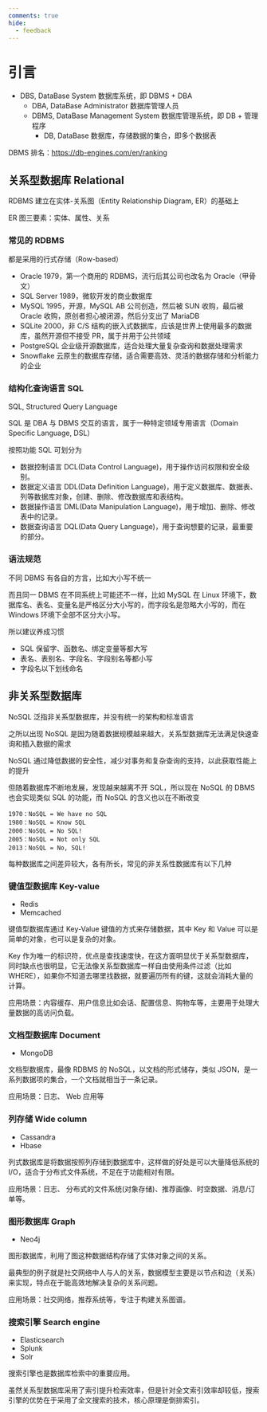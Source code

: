 ```yaml
---
comments: true
hide:
  - feedback
---
```


# 引言

- DBS, DataBase System 数据库系统，即 DBMS + DBA
    - DBA, DataBase Administrator 数据库管理人员
    - DBMS, DataBase Management System 数据库管理系统，即 DB + 管理程序
        - DB, DataBase 数据库，存储数据的集合，即多个数据表

DBMS 排名：<https://db-engines.com/en/ranking>

## 关系型数据库 Relational

RDBMS 建立在实体-关系图（Entity Relationship Diagram, ER）的基础上

ER 图三要素：实体、属性、关系

### 常见的 RDBMS

都是采用的行式存储（Row-based）

- Oracle 1979，第一个商用的 RDBMS，流行后其公司也改名为 Oracle（甲骨文）
- SQL Server 1989，微软开发的商业数据库
- MySQL 1995，开源，MySQL AB 公司创造，然后被 SUN 收购，最后被 Oracle 收购，原创者担心被闭源，然后分支出了 MariaDB
- SQLite 2000，非 C/S 结构的嵌入式数据库，应该是世界上使用最多的数据库，虽然开源但不接受 PR，属于并用于公共领域
- PostgreSQL 企业级开源数据库，适合处理大量复杂查询和数据处理需求
- Snowflake 云原生的数据库存储，适合需要高效、灵活的数据存储和分析能力的企业

### 结构化查询语言 SQL

SQL, Structured Query Language

SQL 是 DBA 与 DBMS 交互的语言，属于一种特定领域专用语言（Domain Specific Language, DSL）

按照功能 SQL 可划分为

- 数据控制语言 DCL(Data Control Language)，用于操作访问权限和安全级别。
- 数据定义语言 DDL(Data Definition Language)，用于定义数据库、数据表、列等数据库对象，创建、删除、修改数据库和表结构。
- 数据操作语言 DML(Data Manipulation Language)，用于增加、删除、修改表中的记录。
- 数据查询语言 DQL(Data Query Language)，用于查询想要的记录，最重要的部分。

### 语法规范

不同 DBMS 有各自的方言，比如大小写不统一

而且同一 DBMS 在不同系统上可能还不一样，比如 MySQL 在 Linux 环境下，数据库名、表名、变量名是严格区分大小写的，而字段名是忽略大小写的，而在 Windows 环境下全部不区分大小写。

所以建议养成习惯

- SQL 保留字、函数名、绑定变量等都大写
- 表名、表别名、字段名、字段别名等都小写
- 字段名以下划线命名

## 非关系型数据库

NoSQL 泛指非关系型数据库，并没有统一的架构和标准语言

之所以出现 NoSQL 是因为随着数据规模越来越大，关系型数据库无法满足快速查询和插入数据的需求

NoSQL 通过降低数据的安全性，减少对事务和复杂查询的支持，以此获取性能上的提升

但随着数据库不断地发展，发现越来越离不开 SQL，所以现在 NoSQL 的 DBMS 也会实现类似 SQL 的功能，而 NoSQL 的含义也以在不断改变

```text
1970：NoSQL = We have no SQL
1980：NoSQL = Know SQL
2000：NoSQL = No SQL!
2005：NoSQL = Not only SQL
2013：NoSQL = No, SQL!
```

每种数据库之间差异较大，各有所长，常见的非关系性数据库有以下几种

### 键值型数据库 Key-value

- Redis
- Memcached

键值型数据库通过 Key-Value 键值的方式来存储数据，其中 Key 和 Value 可以是简单的对象，也可以是复杂的对象。

Key 作为唯一的标识符，优点是查找速度快，在这方面明显优于关系型数据库，同时缺点也很明显，它无法像关系型数据库一样自由使用条件过滤（比如 WHERE），如果你不知道去哪里找数据，就要遍历所有的键，这就会消耗大量的计算。

应用场景：内容缓存、用户信息比如会话、配置信息、购物车等，主要用于处理大量数据的高访问负载。

### 文档型数据库 Document

- MongoDB

文档型数据库，最像 RDBMS 的 NoSQL，以文档的形式储存，类似 JSON，是一系列数据项的集合，一个文档就相当于一条记录。

应用场景：日志、 Web 应用等

### 列存储 Wide column

- Cassandra
- Hbase

列式数据库是将数据按照列存储到数据库中，这样做的好处是可以大量降低系统的 I/O，适合于分布式文件系统，不足在于功能相对有限。

应用场景：日志、 分布式的文件系统(对象存储)、推荐画像、时空数据、消息/订单等。

### 图形数据库 Graph

- Neo4j

图形数据库，利用了图这种数据结构存储了实体对象之间的关系。

最典型的例子就是社交网络中人与人的关系，数据模型主要是以节点和边（关系）来实现，特点在于能高效地解决复杂的关系问题。

应用场景：社交网络，推荐系统等，专注于构建关系图谱。

### 搜索引擎 Search engine

- Elasticsearch
- Splunk
- Solr

搜索引擎也是数据库检索中的重要应用。

虽然关系型数据库采用了索引提升检索效率，但是针对全文索引效率却较低，搜索引擎的优势在于采用了全文搜索的技术，核心原理是倒排索引。
